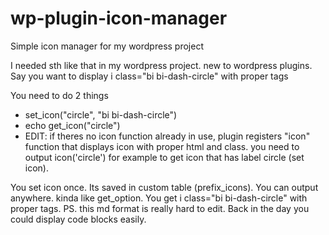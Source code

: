 # wp-plugin-icon-manager
Simple icon manager for my wordpress project

I needed sth like that in my wordpress project. new to wordpress plugins. Say you want to display 
i class="bi bi-dash-circle" with proper tags


You need to do 2 things
- set_icon("circle", "bi bi-dash-circle")
- echo get_icon("circle")
- EDIT: if theres no icon function already in use, plugin registers "icon" function that displays icon with proper html and class. you need to output icon('circle') for example to get icon that has label circle (set icon).

You set icon once. Its saved in custom table (prefix_icons). You can output anywhere. kinda like get_option. You get i class="bi bi-dash-circle" with proper tags.
PS. this md format is really hard to edit. Back in the day you could display code blocks easily.

